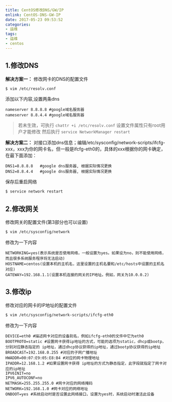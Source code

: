 ```yaml
---
title: CentOS修改DNS/GW/IP
enlink: CentOS-DNS-GW-IP
date: 2017-05-23 09:53:52
categories:
- 运维
tags:
- 运维
- centos
---
```

## 1.修改DNS
**解决方案一：**
修改网卡的DNS的配置文件
```bash
$ vim /etc/resolv.conf
```
添加以下内容,设置两条dns
```
nameserver 8.8.8.8 #google域名服务器
nameserver 8.8.4.4 #google域名服务器
```
>若未生效，可执行 `chattr +i /etc/resolv.conf` 设置文件属性只有root用户才能修改
然后执行 `service NetworkManager restart `

**解决方案二：**
对接口添加dns信息；编辑/etc/sysconfig/network-scripts/ifcfg-xxx，xxx为你的网卡名，但一般是ifcfg-eth0的，具体的xxx根据你的网卡确定，在最下面添加：
```
DNS1=8.8.8.8   #google dns服务器, 根据实际情况更换
DNS2=8.8.4.4   #google dns服务器, 根据实际情况更换
```
保存后重启网络
```bash
$ service network restart
```

## 2.修改网关
修改网关的配置文件(第3部分也可以设置)
```bash
$ vim /etc/sysconfig/network
```
修改为一下内容
```
NETWORKING=yes(表示系统是否使用网络，一般设置为yes。如果设为no，则不能使用网络，而且很多系统服务程序将无法启动)
HOSTNAME=centos(设置本机的主机名，这里设置的主机名要和/etc/hosts中设置的主机名对应)
GATEWAY=192.168.1.1(设置本机连接的网关的IP地址。例如，网关为10.0.0.2)
```

## 3.修改ip
修改对应的网卡的IP地址的配置文件
```bash
$ vim /etc/sysconfig/network-scripts/ifcfg-eth0
```
修改为一下内容
```
DEVICE=eth0 #描述网卡对应的设备别名，例如ifcfg-eth0的文件中它为eth0
BOOTPROTO=static #设置网卡获得ip地址的方式，可能的选项为static，dhcp或bootp，分别对应静态指定的 ip地址，通过dhcp协议获得的ip地址，通过bootp协议获得的ip地址
BROADCAST=192.168.0.255 #对应的子网广播地址
HWADDR=00:07:E9:05:E8:B4 #对应的网卡物理地址
IPADDR=12.168.1.2 #如果设置网卡获得 ip地址的方式为静态指定，此字段就指定了网卡对应的ip地址
IPV6INIT=no
IPV6_AUTOCONF=no
NETMASK=255.255.255.0 #网卡对应的网络掩码
NETWORK=192.168.1.0 #网卡对应的网络地址
ONBOOT=yes #系统启动时是否设置此网络接口，设置为yes时，系统启动时激活此设备
```

